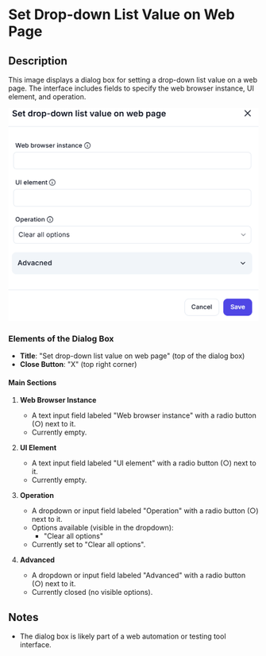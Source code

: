 # Set Drop-down List Value on Web Page

## Description

This image displays a dialog box for setting a drop-down list value on a web page. The interface includes fields to specify the web browser instance, UI element, and operation.

![Set drop down list](../../assests/ui-interface-automations/assests%20browser-automation/set-drop-down-list-value-on-web-page.png)

### Elements of the Dialog Box

- **Title**: "Set drop-down list value on web page" (top of the dialog box)
- **Close Button**: "X" (top right corner)

#### Main Sections

1. **Web Browser Instance**
   - A text input field labeled "Web browser instance" with a radio button (○) next to it.
   - Currently empty.

2. **UI Element**
   - A text input field labeled "UI element" with a radio button (○) next to it.
   - Currently empty.

3. **Operation**
   - A dropdown or input field labeled "Operation" with a radio button (○) next to it.
   - Options available (visible in the dropdown):
     - "Clear all options"
   - Currently set to "Clear all options".

4. **Advanced**
   - A dropdown or input field labeled "Advanced" with a radio button (○) next to it.
   - Currently closed (no visible options).

## Notes

- The dialog box is likely part of a web automation or testing tool interface.

